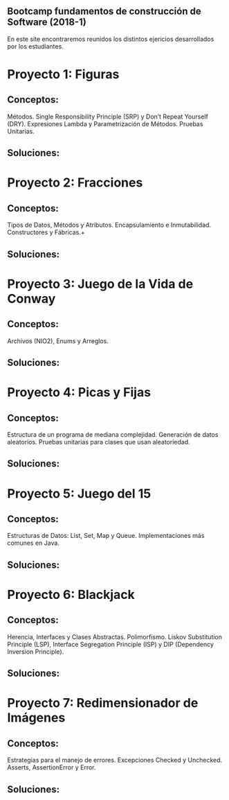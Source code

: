 ## Bootcamp fundamentos de construcción de Software (2018-1)

En este site encontraremos reunidos los distintos ejericios desarrollados por los estudiantes.

# Proyecto 1: Figuras
## Conceptos: 
Métodos. Single Responsibility Principle (SRP) y Don’t Repeat Yourself (DRY). Expresiones Lambda y Parametrización de Métodos. Pruebas Unitarias.
## Soluciones:

# Proyecto 2: Fracciones
## Conceptos: 
Tipos de Datos, Métodos y Atributos. Encapsulamiento e Inmutabilidad. Constructores y Fábricas.+
## Soluciones:

# Proyecto 3: Juego de la Vida de Conway
## Conceptos: 
Archivos (NIO2), Enums y Arreglos.
## Soluciones:

# Proyecto 4: Picas y Fijas
## Conceptos: 
Estructura de un programa de mediana complejidad. Generación de datos aleatorios. Pruebas unitarias para clases que usan aleatoriedad.
## Soluciones:

# Proyecto 5: Juego del 15
## Conceptos: 
Estructuras de Datos: List, Set, Map y Queue. Implementaciones más comunes en Java.
## Soluciones:

# Proyecto 6: Blackjack
## Conceptos: 
Herencia, Interfaces y Clases Abstractas. Polimorfismo. Liskov Substitution Principle (LSP), Interface Segregation Principle (ISP) y DIP (Dependency Inversion Principle).
## Soluciones:

# Proyecto 7: Redimensionador de Imágenes
## Conceptos: 
Estrategias para el manejo de errores. Excepciones Checked y Unchecked. Asserts, AssertionError y Error.
## Soluciones:
